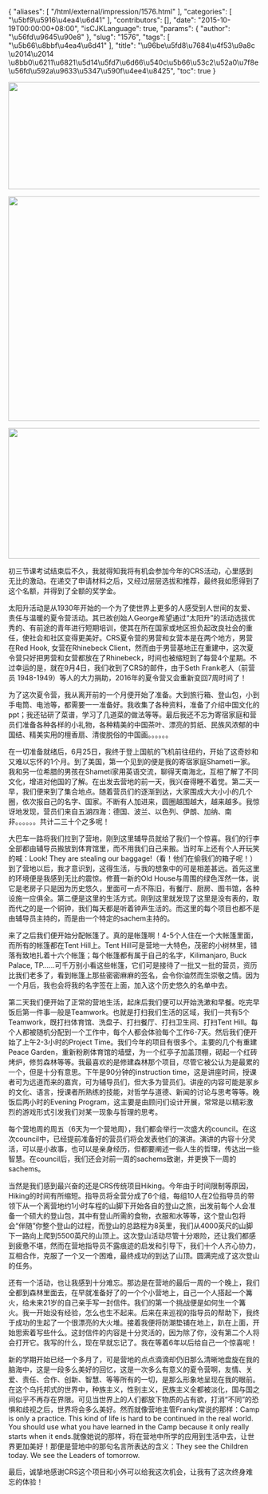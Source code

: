 {
    "aliases": [
        "/html/external/impression/1576.html"
    ],
    "categories": [
        "\u5bf9\u5916\u4ea4\u6d41"
    ],
    "contributors": [],
    "date": "2015-10-19T00:00:00+08:00",
    "isCJKLanguage": true,
    "params": {
        "author": "\u56fd\u9645\u90e8"
    },
    "slug": "1576",
    "tags": [
        "\u5b66\u8bbf\u4ea4\u6d41"
    ],
    "title": "\u96be\u5fd8\u7684\u4f53\u9a8c           \u2014\u2014 \u8bb0\u6211\u6821\u5d14\u5fd7\u6d66\u540c\u5b66\u53c2\u52a0\u7f8e\u56fd\u592a\u9633\u5347\u590f\u4ee4\u8425",
    "toc": true
}


<img
    src="https://cdn.tfls.online/mirror/full/356167f3405f7d0c0529f20794871466d3f08a6e.jpg"
    style="display:block;margin-left:auto;margin-right:auto;"
    decoding="async"
    fetchpriority="auto"
    loading="lazy"
    height="215"
    width="600"
/>





<img
    src="https://cdn.tfls.online/mirror/full/7be0d26434a829f419733206a9c0951ead52697a.jpg"
    style="display:block;margin-left:auto;margin-right:auto;"
    decoding="async"
    fetchpriority="auto"
    loading="lazy"
    height="450"
    width="600"
/>





<img
    src="https://cdn.tfls.online/mirror/full/0d4648316631abbea90422f2e5ad415de86979c0.jpg"
    style="display:block;margin-left:auto;margin-right:auto;"
    decoding="async"
    fetchpriority="auto"
    loading="lazy"
    height="262"
    width="600"
/>




  





  





初三节课考试结束后不久，我就得知我将有机会参加今年的CRS活动，心里感到无比的激动。在递交了申请材料之后，又经过层层选拔和推荐，最终我如愿得到了这个名额，并得到了全额的奖学金。




太阳升活动是从1930年开始的一个为了使世界上更多的人感受到人世间的友爱、责任与温暖的夏令营活动。其已故创始人George希望通过“太阳升”的活动选拔优秀的、有前途的青年进行短期培训，使其在所在国家或地区担负起改良社会的重任，使社会和社区变得更美好。CRS夏令营的男营和女营本是在两个地方，男营在Red Hook, 女营在Rhinebeck
Client，然而由于男营基地正在重建中，这次夏令营只好把男营和女营都放在了Rhinebeck，时间也被缩短到了每营4个星期。不过幸运的是，就在9月4日，我们收到了CRS的邮件，由于Seth Frank老人（前营员 1948-1949）等人的大力捐助，2016年的夏令营又会重新变回7周时间了！




为了这次夏令营，我从离开前的一个月便开始了准备。大到旅行箱、登山包，小到手电筒、电池等，都需要一一准备好。我收集了各种资料，准备了介绍中国文化的ppt；我还钻研了菜谱，学习了几道菜的做法等等。最后我还不忘为寄宿家庭和营员们准备各种各样的小礼物，各种精美的中国茶叶、漂亮的剪纸、民族风浓郁的中国结、精美实用的檀香扇、清俊脱俗的中国画。。。。。。




在一切准备就绪后，6月25日，我终于登上国航的飞机前往纽约，开始了这奇妙和又难以忘怀的1个月。到了美国，第一个见到的便是我的寄宿家庭Shameti一家。我和另一位希腊的男孩在Shameti家用英语交流，聊得天南海北，互相了解了不同文化，增进对他国的了解。在出发去营地的前一天，我兴奋得睡不着觉。第二天一早，我们便来到了集合地点。随着营员们的逐渐到达，大家围成大大小小的几个圈，依次报自己的名字、国家。不断有人加进来，圆圈越围越大，越来越多。我惊讶地发现，营员们来自五湖四海：德国、波兰、以色列、伊朗、加纳、南非。。。。。。共计二三十个之多呢！




大巴车一路将我们拉到了营地，刚到这里辅导员就给了我们一个惊喜。我们的行李全部都由辅导员搬放到体育馆里，而不用我们自己来搬。当时车上还有个人开玩笑的喊：Look! They are stealing our baggage!（看！他们在偷我们的箱子呢！）到了营地以后，我才意识到，这得生活，与我的想象中的可是相差甚远。首先这里的环境便是我感到无比的震惊。修葺一新的Old House与周围的绿色浑然一体，说它是老房子只是因为历史悠久，里面可一点不陈旧，有餐厅、厨房、图书馆，各种设施一应俱全。第二便是这里的生活方式。刚到这里就发现了这里是没有表的，取而代之的是一个铜钟，我们每天都是听着钟声生活的。而这里的每个项目也都不是由辅导员主持的，而是由一个特定的sachem主持的。




来了之后我们便开始分配帐篷了。真的是帐篷啊！4-5个人住在一个大帐篷里面，而所有的帐篷都在Tent Hill上。Tent Hill可是营地一大特色，茂密的小树林里，错落有致地扎着十六个帐篷；每个帐篷都有属于自己的名字，Kilimanjaro, Buck Palace, TP……可千万别小看这些帐篷，它们可是接待了一批又一批的营员，资历比我们老多了，看到帐篷上那些密密麻麻的签名，会令你油然而生崇敬之情。因为一个月后，我也会将我的名字签在上面，加入这个历史悠久的名单中去。




第二天我们便开始了正常的营地生活，起床后我们便可以开始洗漱和早餐。吃完早饭后第一件事一般是Teamwork。也就是打扫我们生活的区域，我们一共有5个Teamwork，既打扫体育馆、洗盘子、打扫餐厅、打扫卫生间、打扫Tent Hill。每个人都被随机分配到一个工作中，每个人都会体验每个工作6-7天。然后我们便开始了上午2-3小时的Project
Time。我们今年的项目有很多个。主要的几个有重建Peace Garden，重新粉刷体育馆的墙壁，为一个红亭子加盖顶棚，砌起一个红砖烤炉，修剪森林等等。我最喜欢的是修建森林那个项目，尽管它被公认为是最累的一个，但是十分有意思。下午是90分钟的instruction
time，这是讲座时间，授课者可为远道而来的嘉宾，可为辅导员们，但大多为营员们。讲座的内容可能是家乡的文化、语言，授课者所熟练的技能，对哲学与道德、新闻的讨论与思考等等。晚饭后两小时的Evening Program，这主要是由顾问们设计开展，常常是以精彩激烈的游戏形式引发我们对某一现象与哲理的思考。




每个营地周的周五（6天为一个营地周），我们都会举行一次盛大的council。在这次council中，已经提前准备好的营员们将会发表他们的演讲。演讲的内容十分灵活，可以是小故事，也可以是亲身经历，但都要阐述一些人生的哲理，传达出一些智慧。在council后，我们还会对前一周的sachems致谢，并更换下一周的sachems。




当然是我们感到最兴奋的还是CRS传统项目Hiking。今年由于时间限制等原因，Hiking的时间有所缩短。指导员将全营分成了6个组，每组10人在2位指导员的带领下从一个离营地约1小时车程的山脚下开始各自的登山之旅，出发前每个人会准备一个硕大的登山包，其中有登山所需的食物，衣服和水等等，这个登山包将会“伴随”你整个登山的过程，而登山的总路程为8英里，我们从4000英尺的山脚下一路向上爬到5500英尺的山顶上。这次登山活动尽管十分艰险，还让我们都感到疲惫不堪，然而在营地指导员不露痕迹的启发和引导下，我们十个人齐心协力，互相合作，克服了一个又一个困难，最终成功的到达了山顶。圆满完成了这次登山的任务。




还有一个活动，也让我感到十分难忘。那边是在营地的最后一周的一个晚上，我们全都到森林里面去，在早就准备好了的一个个小营地上，自己一个人搭起一个篝火，给未来21岁的自己亲手写一封信件。我们的第一个挑战便是如何生一个篝火。我一开始没有经验，怎么也生不起来。后来在来巡视的指导员的帮助下，我终于成功的生起了一个很漂亮的大火堆。接着我便将防潮垫铺在地上，趴在上面，开始思索着写些什么。这封信件的内容是十分灵活的，因为除了你，没有第二个人将会打开它。我写的什么，现在早就忘记了。我在等着6年以后给自己一个惊喜呢！




新的学期开始已经一个多月了，可是营地的点点滴滴却仍旧那么清晰地盘旋在我的脑海中，这是一段多么美好的回忆，这是一次多么有意义的夏令营啊，友情、关爱、责任、合作、创新、智慧、等等所有的一切，是那么形象地呈现在我的眼前。在这个乌托邦式的世界中，种族主义，性别主义，民族主义全都被淡化，国与国之间似乎不再存在界限。可见当世界上的人们都放下物质的占有欲，打消“不同”的恐惧和歧视之后，世界将会多么美好。然而就像营地主管Franky常说的那样：Camp
is only a practice. This kind of life is hard to be continued in the real
world. You should use what you have learned in the Camp because it only really
starts when it ends.就像她说的那样，将在营地中所学的应用到生活中去，让世界更加美好！那便是营地中的那句名言所表达的含义：They see the Children today. We see the
Leaders of tomorrow.




最后，诚挚地感谢CRS这个项目和小外可以给我这次机会，让我有了这次终身难忘的体验！




  





  



